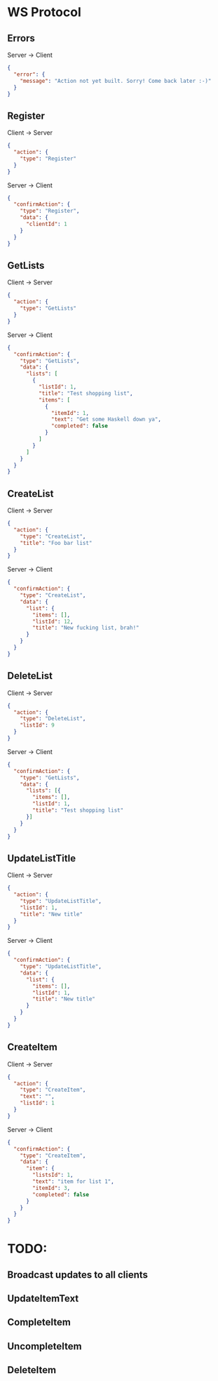 # WS Protocol


## Errors

Server -> Client
```json
{
  "error": {
    "message": "Action not yet built. Sorry! Come back later :-)"
  }
}
```


## Register

Client -> Server
```json
{
  "action": {
    "type": "Register"
  }
}
```

Server -> Client
```json
{
  "confirmAction": {
    "type": "Register",
    "data": {
      "clientId": 1
    }
  }
}
```


## GetLists

Client -> Server
```json
{
  "action": {
    "type": "GetLists"
  }
}
```

Server -> Client
```json
{
  "confirmAction": {
    "type": "GetLists",
    "data": {
      "lists": [
        {
          "listId": 1,
          "title": "Test shopping list",
          "items": [
            {
              "itemId": 1,
              "text": "Get some Haskell down ya",
              "completed": false
            }
          ]
        }
      ]
    }
  }
}
```


## CreateList

Client -> Server
```json
{
  "action": {
    "type": "CreateList",
    "title": "Foo bar list"
  }
}
```

Server -> Client
```json
{
  "confirmAction": {
    "type": "CreateList",
    "data": {
      "list": {
        "items": [],
        "listId": 12,
        "title": "New fucking list, brah!"
      }
    }
  }
}
```


## DeleteList

Client -> Server
```json
{
  "action": {
    "type": "DeleteList",
    "listId": 9
  }
}
```

Server -> Client
```json
{
  "confirmAction": {
    "type": "GetLists",
    "data": {
      "lists": [{
        "items": [],
        "listId": 1,
        "title": "Test shopping list"
      }]
    }
  }
}
```


## UpdateListTitle

Client -> Server
```json
{
  "action": {
    "type": "UpdateListTitle",
    "listId": 1,
    "title": "New title"
  }
}
```

Server -> Client
```json
{
  "confirmAction": {
    "type": "UpdateListTitle",
    "data": {
      "list": {
        "items": [],
        "listId": 1,
        "title": "New title"
      }
    }
  }
}
```

## CreateItem

Client -> Server
```json
{
  "action": {
    "type": "CreateItem",
    "text": "",
    "listId": 1
  }
}
```

Server -> Client
```json
{
  "confirmAction": {
    "type": "CreateItem",
    "data": {
      "item": {
        "listsId": 1,
        "text": "item for list 1",
        "itemId": 3,
        "completed": false
      }
    }
  }
}
```

# TODO:
## Broadcast updates to all clients
## UpdateItemText
## CompleteItem
## UncompleteItem
## DeleteItem
